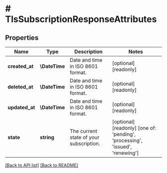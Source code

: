 # # TlsSubscriptionResponseAttributes

## Properties

Name | Type | Description | Notes
------------ | ------------- | ------------- | -------------
**created_at** | **\DateTime** | Date and time in ISO 8601 format. | [optional] [readonly] 
**deleted_at** | **\DateTime** | Date and time in ISO 8601 format. | [optional] [readonly] 
**updated_at** | **\DateTime** | Date and time in ISO 8601 format. | [optional] [readonly] 
**state** | **string** | The current state of your subscription. | [optional] [readonly]  [one of: 'pending', 'processing', 'issued', 'renewing']


[[Back to API list]](../../README.md#endpoints) [[Back to README]](../../README.md)
